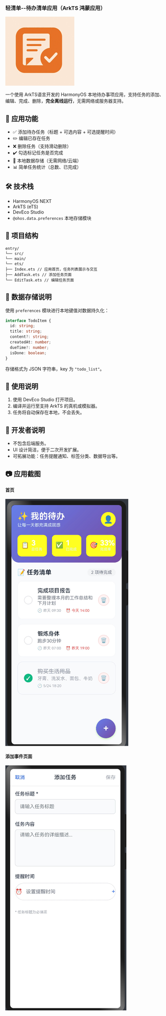 ### 轻清单--待办清单应用（ArkTS 鸿蒙应用）
![](./images/icon(1).png)

一个使用 ArkTS语言开发的 HarmonyOS 本地待办事项应用，支持任务的添加、编辑、完成、删除，**完全离线运行**，无需网络或服务器支持。

## 📱 应用功能

- ✅ 添加待办任务（标题 + 可选内容 + 可选提醒时间）
- ✏️ 编辑已存在任务
- ❌ 删除任务（支持滑动删除）
- ✔️ 勾选标记任务是否完成
- 💾 本地数据存储（无需网络/云端）
- 📊 简单任务统计（总数、已完成）

## 🛠 技术栈

- HarmonyOS NEXT
- ArkTS (eTS)
- DevEco Studio
- `@ohos.data.preferences` 本地存储模块

## 📂 项目结构

```
entry/
└── src/
└── main/
└── ets/
├── Index.ets // 应用首页，任务列表展示与交互
├── AddTask.ets // 添加任务页面
└── EditTask.ets // 编辑任务页面
```

## 💾 数据存储说明

使用 `preferences` 模块进行本地键值对数据持久化：

```typescript
interface TodoItem {
  id: string;
  title: string;
  content?: string;
  createdAt: number;
  dueTime?: number;
  isDone: boolean;
}
```

存储格式为 JSON 字符串，key 为 `"todo_list"`。

## 🧪 使用说明

1. 使用 DevEco Studio 打开项目。
2. 编译并运行至支持 ArkTS 的真机或模拟器。
3. 任务将自动保存在本地，不会丢失。

## 📌 开发者说明

- 不包含后端服务。
- UI 设计简洁，便于二次开发扩展。
- 可拓展功能：任务提醒通知、标签分类、数据导出等。

## 📷 应用截图

####  首页             
![](./images/1.png)
#### 添加事件页面
![](./images/2.png)
